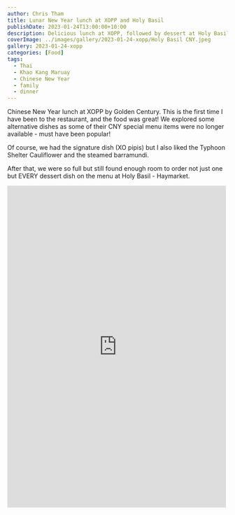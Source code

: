 ```yaml
---
author: Chris Tham
title: Lunar New Year lunch at XOPP and Holy Basil
publishDate: 2023-01-24T13:00:00+10:00
description: Delicious lunch at XOPP, followed by dessert at Holy Basil
coverImage: ../images/gallery/2023-01-24-xopp/Holy Basil CNY.jpeg
gallery: 2023-01-24-xopp
categories: [Food]
tags:
  - Thai
  - Khao Kang Maruay
  - Chinese New Year
  - family
  - dinner
---
```


Chinese New Year lunch at XOPP by Golden Century. This is the first time I have been to the restaurant, and the food was great! We explored some alternative dishes as some of their CNY special menu items were no longer available - must have been popular!

Of course, we had the signature dish (XO pipis) but I also liked the Typhoon Shelter Cauliflower and the steamed barramundi.

After that, we were so full but still found enough room to order not just one but EVERY dessert dish on the menu at Holy Basil - Haymarket.

<iframe src="https://www.facebook.com/plugins/post.php?href=https%3A%2F%2Fwww.facebook.com%2Fchris1.tham%2Fposts%2Fpfbid0SVoBqe1joJAyPw4QKY3znPtFwMWAofHHvggRZfY5JPF3pyBBu3U7itPxzRChV1zcl&show_text=true&width=500" width="500" height="736" style="border:none;overflow:hidden" scrolling="no" frameborder="0" allowfullscreen="true" allow="autoplay; clipboard-write; encrypted-media; picture-in-picture; web-share"></iframe>

